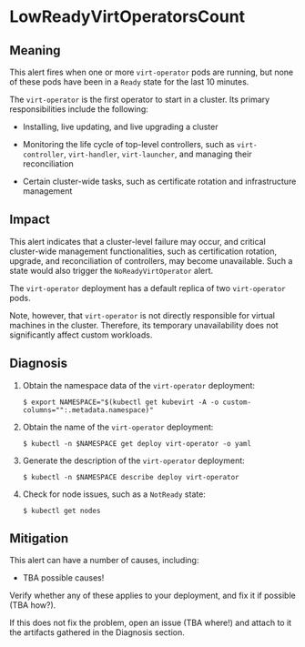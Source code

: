 # LowReadyVirtOperatorsCount 

## Meaning

This alert fires when one or more `virt-operator` pods are running, but none of these pods have been in a `Ready` state for the last 10 minutes. 

The `virt-operator` is the first operator to start in a cluster. Its primary responsibilities include the following: 

- Installing, live updating, and live upgrading a cluster

- Monitoring the life cycle of top-level controllers, such as `virt-controller`, `virt-handler`, `virt-launcher`, and managing their reconciliation

- Certain cluster-wide tasks, such as certificate rotation and infrastructure management


## Impact

This alert indicates that a cluster-level failure may occur, and critical cluster-wide management functionalities, such as certification rotation, upgrade, and reconciliation of controllers, may become unavailable. Such a state would also trigger the `NoReadyVirtOperator` alert.

The `virt-operator` deployment has a default replica of two `virt-operator` pods.

Note, however, that `virt-operator` is not directly responsible for virtual machines in the cluster. Therefore, its temporary unavailability does not significantly affect custom workloads.

## Diagnosis

1. Obtain the namespace data of the `virt-operator` deployment:
    ```
    $ export NAMESPACE="$(kubectl get kubevirt -A -o custom-columns="":.metadata.namespace)"
    ```

1. Obtain the name of the `virt-operator` deployment:
    ```
    $ kubectl -n $NAMESPACE get deploy virt-operator -o yaml
    ```

1. Generate the description of the `virt-operator` deployment:
    ```
    $ kubectl -n $NAMESPACE describe deploy virt-operator
    ```

1. Check for node issues, such as a `NotReady` state:
    ```
    $ kubectl get nodes
    ```
    
## Mitigation

This alert can have a number of causes, including:

- TBA possible causes!

Verify whether any of these applies to your deployment, and fix it if possible (TBA how?).

If this does not fix the problem, open an issue (TBA where!) and attach to it the artifacts gathered in the Diagnosis section.